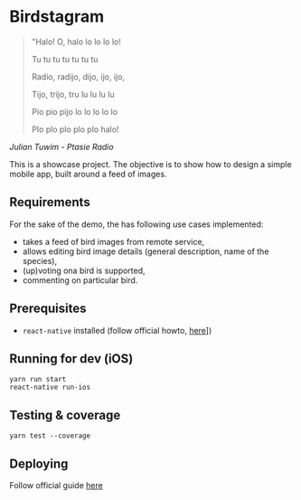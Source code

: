 # Birdstagram

> "Halo! O, halo lo lo lo lo!
>
>  Tu tu tu tu tu tu tu
>
>  Radio, radijo, dijo, ijo, ijo,
>
>  Tijo, trijo, tru lu lu lu lu
>
>  Pio pio pijo lo lo lo lo lo
>
>  Plo plo plo plo plo halo!

_Julian Tuwim - Ptasie Radio_


This is a showcase project. The objective is to show how to design a simple mobile app, built around a feed of images.

## Requirements
For the sake of the demo, the has following use cases implemented:
- takes a feed of bird images from remote service,
- allows editing bird image details (general description, name of the species),
- (up)voting ona bird is supported,
- commenting on particular bird.


## Prerequisites
- `react-native` installed (follow official howto, [here](https://facebook.github.io/react-native/docs/getting-started)])
 
## Running for dev (iOS)
```
yarn run start
react-native run-ios
```

## Testing & coverage
```
yarn test --coverage
```

## Deploying
Follow official guide [here](https://facebook.github.io/react-native/docs/running-on-device#building-your-app-for-production)
